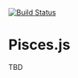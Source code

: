 [![Build Status](https://travis-ci.org/pieces-js/pieces.svg?branch=v0.4)](https://travis-ci.org/pieces-js/pieces)

# Pisces.js
TBD   



